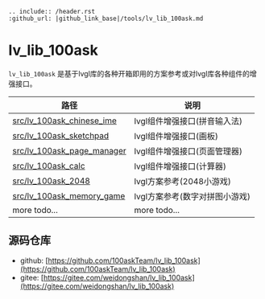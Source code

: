 ```eval_rst
.. include:: /header.rst 
:github_url: |github_link_base|/tools/lv_lib_100ask.md
```

# lv_lib_100ask

`lv_lib_100ask` 是基于lvgl库的各种开箱即用的方案参考或对lvgl库各种组件的增强接口。


|  路径   | 说明  |
|  ----  | ----  |
| [src/lv_100ask_chinese_ime](https://gitee.com/weidongshan/lv_lib_100ask/blob/master/src/lv_100ask_chinese_ime) | lvgl组件增强接口(拼音输入法) |
| [src/lv_100ask_sketchpad](https://gitee.com/weidongshan/lv_lib_100ask/blob/master/src/lv_100ask_sketchpad) | lvgl组件增强接口(画板) |
| [src/lv_100ask_page_manager](https://gitee.com/weidongshan/lv_lib_100ask/blob/master/src/lv_100ask_page_manager) | lvgl组件增强接口(页面管理器) |
| [src/lv_100ask_calc](https://gitee.com/weidongshan/lv_lib_100ask/blob/master/src/lv_100ask_calc) | lvgl组件增强接口(计算器) |
| [src/lv_100ask_2048]([https://gitee.com/weidongshan/lv_lib_100ask](https://gitee.com/weidongshan/lv_lib_100ask/tree/master/src/lv_100ask_2048)) | lvgl方案参考(2048小游戏) |
| [src/lv_100ask_memory_game](https://gitee.com/weidongshan/lv_lib_100ask/blob/master/src/lv_100ask_memory_game) | lvgl方案参考(数字对拼图小游戏) |
| more todo...  | more todo... |

## 源码仓库

- github: [https://github.com/100askTeam/lv_lib_100ask](https://github.com/100askTeam/lv_lib_100ask)
- gitee: [https://gitee.com/weidongshan/lv_lib_100ask](https://gitee.com/weidongshan/lv_lib_100ask)
